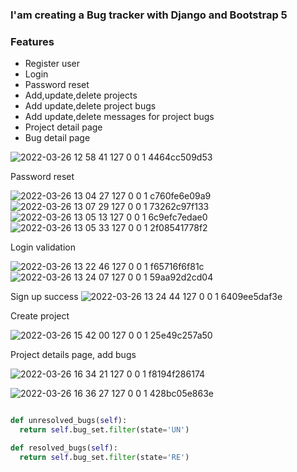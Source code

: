 ### I'am creating a Bug tracker with Django and Bootstrap 5

### Features

* Register user
* Login
* Password reset
* Add,update,delete projects
* Add update,delete project bugs
* Add update,delete messages for project bugs
* Project detail page
* Bug detail page

![2022-03-26 12 58 41 127 0 0 1 4464cc509d53](https://user-images.githubusercontent.com/60063451/160238343-0d5d3301-07a2-43d3-ac59-7f4971c512be.jpg)

Password reset

![2022-03-26 13 04 27 127 0 0 1 c760fe6e09a9](https://user-images.githubusercontent.com/60063451/160238733-1a2eb692-3b0c-4d34-8b73-bf1a6d148163.jpg)
![2022-03-26 13 07 29 127 0 0 1 73262c97f133](https://user-images.githubusercontent.com/60063451/160238738-35e42225-f38e-402b-8826-3b016be4d22e.jpg)
![2022-03-26 13 05 13 127 0 0 1 6c9efc7edae0](https://user-images.githubusercontent.com/60063451/160238751-02810007-5611-4581-8c1c-04b89d8ff261.jpg)
![2022-03-26 13 05 33 127 0 0 1 2f08541778f2](https://user-images.githubusercontent.com/60063451/160238752-645b68ab-2572-4550-9cda-5c20eb8beb79.jpg)

Login validation


![2022-03-26 13 22 46 127 0 0 1 f65716f6f81c](https://user-images.githubusercontent.com/60063451/160239380-1171636b-4c5d-4027-94d0-4e8754f7b841.jpg)
![2022-03-26 13 24 07 127 0 0 1 59aa92d2cd04](https://user-images.githubusercontent.com/60063451/160239388-368c8d2c-9c0b-4a92-95d6-8d2c4a4f7ac6.jpg)

Sign up success
![2022-03-26 13 24 44 127 0 0 1 6409ee5daf3e](https://user-images.githubusercontent.com/60063451/160239390-dd3becf8-0a1a-4f77-9e05-2b4d24708fea.jpg)


Create project


![2022-03-26 15 42 00 127 0 0 1 25e49c257a50](https://user-images.githubusercontent.com/60063451/160244528-efaaf74c-88d1-4369-bbee-2682e517eae8.jpg)

Project details page, add bugs

![2022-03-26 16 34 21 127 0 0 1 f8194f286174](https://user-images.githubusercontent.com/60063451/160246511-1a154b07-d201-4cae-8e4b-fe9584a9056f.jpg)

![2022-03-26 16 36 27 127 0 0 1 428bc05e863e](https://user-images.githubusercontent.com/60063451/160246641-94849edf-f6b7-43f4-8c1e-fbc4a2ed3d3e.jpg)

``` python

def unresolved_bugs(self):
  return self.bug_set.filter(state='UN')

def resolved_bugs(self):
  return self.bug_set.filter(state='RE')

```



